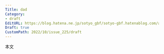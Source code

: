 ```yaml
---
Title: dad
Category:
- draft
EditURL: https://blog.hatena.ne.jp/sotyo_gbf/sotyo-gbf.hatenablog.com/atom/entry/4207112889924040856
Draft: true
CustomPath: 2022/10/issue_225/draft
---
```


本文
